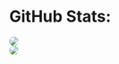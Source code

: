 # GitHub Stats:
  <a href="https://www.buymeacoffee.com/amantukhan" rel="nofollow"><img src='https://github-readme-stats-delta-six-85.vercel.app/api?username=amantu-qbit&count_private=true&show_icons=true&theme=dark' style='border-radius:7px;'></a>
  <br>
  <a href="https://www.buymeacoffee.com/amantukhan" rel="nofollow"><img src='https://github-readme-stats-delta-six-85.vercel.app/api/top-langs/?username=amantu-qbit&theme=dark&layout=donut' style='border-radius:7px;'></a>
  <br>


